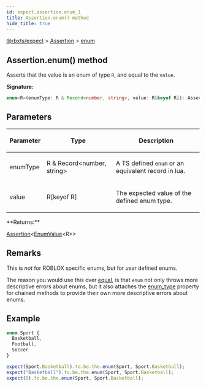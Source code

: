 ```yaml
---
id: expect.assertion.enum_1
title: Assertion.enum() method
hide_title: true
---
```


[@rbxts/expect](./expect.md) &gt; [Assertion](./expect.assertion.md) &gt; [enum](./expect.assertion.enum_1.md)

## Assertion.enum() method

Asserts that the value is an enum of type `R`<!-- -->, and equal to the `value`<!-- -->.

**Signature:**

```typescript
enum<R>(enumType: R & Record<number, string>, value: R[keyof R]): Assertion<EnumValue<R>>;
```

## Parameters

<table><thead><tr><th>

Parameter


</th><th>

Type


</th><th>

Description


</th></tr></thead>
<tbody><tr><td>

enumType


</td><td>

R &amp; Record&lt;number, string&gt;


</td><td>

A TS defined `enum` or an equivalent record in lua.


</td></tr>
<tr><td>

value


</td><td>

R\[keyof R\]


</td><td>

The expected value of the defined enum type.


</td></tr>
</tbody></table>
**Returns:**

[Assertion](./expect.assertion.md)<!-- -->&lt;[EnumValue](./expect.enumvalue.md)<!-- -->&lt;R&gt;&gt;

## Remarks

This is _not_ for ROBLOX specific enums, but for _user_ defined enums.

The reason you would use this over [equal](./expect.assertion.equal.md)<!-- -->, is that `enum` not only throws more descriptive errors about enums, but it also attaches the [enum_type](./expect.assertion.enum_type.md) property for chained methods to provide their own more descriptive errors about enums.

## Example


```ts
enum Sport {
  Basketball,
  Football,
  Soccer
}

expect(Sport.Basketball).to.be.the.enum(Sport, Sport.Basketball);
expect("Basketball").to.be.the.enum(Sport, Sport.Basketball);
expect(0).to.be.the.enum(Sport, Sport.Basketball);
```
